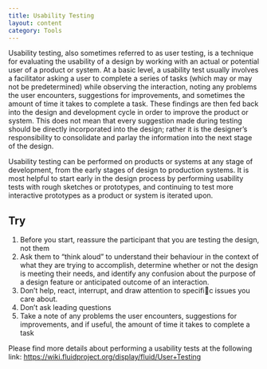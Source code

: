 ```yaml
---
title: Usability Testing
layout: content
category: Tools
---
```


Usability testing, also sometimes referred to as user testing, is a technique for evaluating the usability of a design by working with an actual or potential user of a product or system. At a basic level, a usability test usually involves a facilitator asking a user to complete a series of tasks (which may or may not be predetermined) while observing the interaction, noting any problems the user encounters, suggestions for improvements, and sometimes the amount of time it takes to complete a task. These findings are then fed back into the design and development cycle in order to improve the product or system. This does not mean that every suggestion made during testing should be directly incorporated into the design; rather it is the designer’s responsibility to consolidate and parlay the information into the next stage of the design.

Usability testing can be performed on products or systems at any stage of development, from the early stages of design to production systems. It is most helpful to start early in the design process by performing usability tests with rough sketches or prototypes, and continuing to test more interactive prototypes as a product or system is iterated upon.

## Try
1. Before you start, reassure the participant that you are testing the design, not them
2. Ask them to “think aloud” to understand their behaviour in the context of what they are trying to accomplish, determine whether or not the design is meeting their needs, and identify any confusion about the purpose of a design feature or anticipated outcome of an interaction.
3. Don’t help, react, interrupt, and draw attention to specific issues you care about.
4. Don’t ask leading questions
5. Take a note of any problems the user encounters, suggestions for improvements, and if useful, the amount of time it takes to complete a task

Please find more details about performing a usability tests at the following link: 
https://wiki.fluidproject.org/display/fluid/User+Testing
